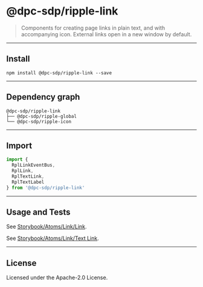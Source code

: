 <!-- GENERATED_DOCS -->
# @dpc-sdp/ripple-link

> Components for creating page links in plain text, and with accompanying icon.
External links open in a new window by default.

--------------------------------------------------------------------------------

## Install

```shell
npm install @dpc-sdp/ripple-link --save
```

--------------------------------------------------------------------------------

## Dependency graph

```shell
@dpc-sdp/ripple-link
├── @dpc-sdp/ripple-global
└── @dpc-sdp/ripple-icon
```

--------------------------------------------------------------------------------

## Import

```js
import {
  RplLinkEventBus,
  RplLink,
  RplTextLink,
  RplTextLabel
} from '@dpc-sdp/ripple-link'
```

--------------------------------------------------------------------------------

## Usage and Tests

See [Storybook/Atoms/Link/Link](https://ripple.sdp.vic.gov.au/?path=/story/atoms-link--link).

See [Storybook/Atoms/Link/Text Link](https://ripple.sdp.vic.gov.au/?path=/story/atoms-link--text-link).

--------------------------------------------------------------------------------

## License

Licensed under the Apache-2.0 License.

<!-- /GENERATED_DOCS -->
